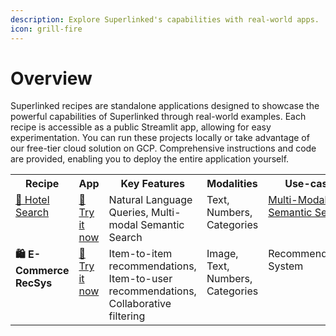 ```yaml
---
description: Explore Superlinked's capabilities with real-world apps.
icon: grill-fire
---
```


# Overview

Superlinked recipes are standalone applications designed to showcase the powerful capabilities of Superlinked through real-world examples. Each recipe is accessible as a public Streamlit app, allowing for easy experimentation. You can run these projects locally or take advantage of our free-tier cloud solution on GCP. Comprehensive instructions and code are provided, enabling you to deploy the entire application yourself.


<style>
  table {
    width: 100%;
  }
  th, td {
    width: 16.67%; /* Default width for each column */
  }
  th.key-features, td.key-features {
    width: 33.34%; /* Double width for Key Features column */
  }
</style>

<table>
  <tr>
    <th valign="top">Recipe</th>
    <th valign="top">App</th>
    <th valign="top" class="key-features">Key Features</th>
    <th valign="top">Modalities</th>
    <th valign="top">Use-case</th>
  </tr>
  <tr>
    <td valign="top">
      <a href="./hotel-search.md">🏨 Hotel Search</a>
    </td>
    <td valign="top">
      <a href="https://hotel-search-recipe.superlinked.io/">🚀 Try it now</a>
    </td>
    <td valign="top">
          Natural Language Queries, Multi-modal Semantic Search
    </td>
    <td valign="top">
          Text, Numbers, Categories
    </td>
    <td valign="top">
        <a href="./multi-modal-semantic-search.md">Multi-Modal Semantic Search</a>
    </td>
  </tr>
  <tr>
    <td valign="top">
      <strong>🛍️ E-Commerce RecSys</strong><br>
    </td>
    <td valign="top">
      <a href="https://e-commerce-recsys-recipe.superlinked.io">🚀 Try it now</a>
    </td>
    <td valign="top">
          Item-to-item recommendations, Item-to-user recommendations, Collaborative filtering
    </td>
    <td valign="top">
          Image, Text, Numbers, Categories
    </td>
    <td valign="top">
        Recommendation System
    </td>
  </tr>

</table>